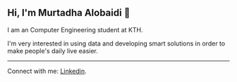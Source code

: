 ## Hi, I'm Murtadha Alobaidi 👋 

I am an Computer Engineering student at KTH.

I'm very interested in using data and developing smart solutions in order to make people's daily live easier. 

----------------------------------------------------------------------------------------------------------------

Connect with me:
[Linkedin](https://www.linkedin.com/in/murtadha-alobaidi/).
